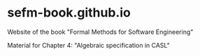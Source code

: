 # sefm-book.github.io
Website of the book "Formal Methods for Software Engineering"



Material for Chapter 4: "Algebraic specification in CASL"



